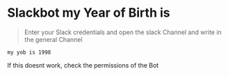 # Slackbot my Year of Birth is

> Enter your Slack credentials and open the slack Channel and write in the general Channel

```text
my yob is 1998
```

If this doesnt work, check the permissions of the Bot
